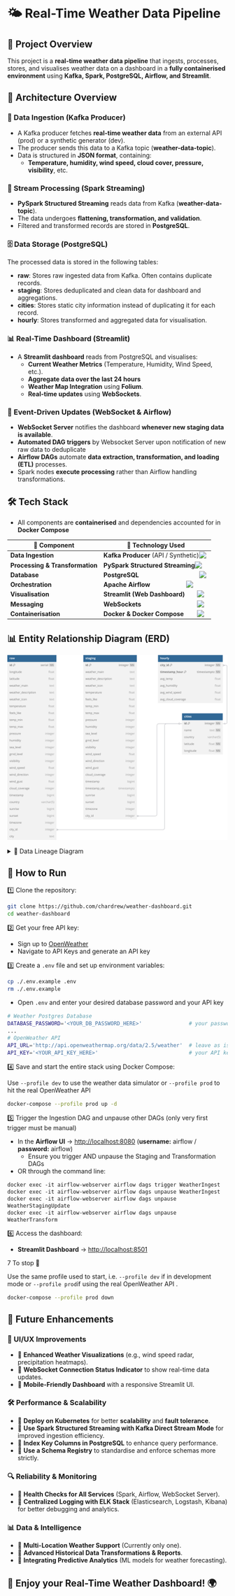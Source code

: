 # 🌤 Real-Time Weather Data Pipeline

## 📌 Project Overview

This project is a **real-time weather data pipeline** that ingests, processes, stores, and visualises weather data on a dashboard in a **fully containerised environment** using **Kafka, Spark, PostgreSQL, Airflow, and Streamlit**.

## 🔹 Architecture Overview

### 📡 Data Ingestion (Kafka Producer)

- A Kafka producer fetches **real-time weather data** from an external API (prod) or a synthetic generator (dev).
- The producer sends this data to a Kafka topic (**weather-data-topic**).
- Data is structured in **JSON format**, containing:
  - **Temperature, humidity, wind speed, cloud cover, pressure, visibility**, etc.

### 🚀 Stream Processing (Spark Streaming)

- **PySpark Structured Streaming** reads data from Kafka (**weather-data-topic**).
- The data undergoes **flattening, transformation, and validation**.
- Filtered and transformed records are stored in **PostgreSQL**.

### 🗄️ Data Storage (PostgreSQL)

The processed data is stored in the following tables:

- **raw**: Stores raw ingested data from Kafka. Often contains duplicate records.
- **staging**: Stores deduplicated and clean data for dashboard and aggregations.
- **cities**: Stores static city information instead of duplicating it for each record.
- **hourly**: Stores transformed and aggregated data for visualisation.

### 📊 Real-Time Dashboard (Streamlit)

- A **Streamlit dashboard** reads from PostgreSQL and visualises:
  - **Current Weather Metrics** (Temperature, Humidity, Wind Speed, etc.).
  - **Aggregate data over the last 24 hours**
  - **Weather Map Integration** using **Folium**.
  - **Real-time updates** using **WebSockets**.

### 📢 Event-Driven Updates (WebSocket & Airflow)

- **WebSocket Server** notifies the dashboard **whenever new staging data is available**.
- **Automated DAG triggers** by Websocket Server upon notification of new raw data to deduplicate 
- **Airflow DAGs** automate **data extraction, transformation, and loading (ETL)** processes.
- Spark nodes **execute processing** rather than Airflow handling transformations.

## 🛠️ Tech Stack  

- All components are **containerised** and dependencies accounted for in **Docker Compose**

| 📌 **Component**       | 🚀 **Technology Used**                              |
|------------------------|-----------------------------------------------------|
| **Data Ingestion**     | **Kafka Producer** (API / Synthetic) <img src="https://www.vectorlogo.zone/logos/apache_kafka/apache_kafka-icon.svg" width="20" align="right"> |
| **Processing & Transformation**  | **PySpark Structured Streaming** <img src="https://upload.wikimedia.org/wikipedia/commons/f/f3/Apache_Spark_logo.svg" width="30" align="right"> |
| **Database**          | **PostgreSQL** <img src="https://www.postgresql.org/media/img/about/press/elephant.png" width="20" align="right"> |
| **Orchestration**     | **Apache Airflow** <img src="https://upload.wikimedia.org/wikipedia/commons/d/de/AirflowLogo.png" width="50" align="right"> |
| **Visualisation**     | **Streamlit (Web Dashboard)** <img src="https://streamlit.io/images/brand/streamlit-mark-color.png" width="25" align="right"> |
| **Messaging**         | **WebSockets** <img src="https://www.svgrepo.com/show/323018/plug.svg" width="25" align="right"> |
| **Containerisation**  | **Docker & Docker Compose** <img src="https://www.docker.com/wp-content/uploads/2022/03/Moby-logo.png" width="25" align="right"> |

 ## 📊 Entity Relationship Diagram (ERD)
![ERD](./assets/database_erd.svg)

<details>
  <summary>🔄 Data Lineage Diagram</summary>

  ![Data Lineage](./assets/data_lineage.svg)
</details>



## 📜 How to Run

1️⃣ Clone the repository:

```sh
git clone https://github.com/chardrew/weather-dashboard.git
cd weather-dashboard
```
2️⃣ Get your free API key:
- Sign up to [OpenWeather](https://home.openweathermap.org/users/sign_up)
- Navigate to API Keys and generate an API key

3️⃣ Create a `.env` file and set up environment variables:

```sh
cp ./.env.example .env
rm ./.env.example
```
- Open ```.env``` and enter your desired database password and your API key
```sh
# Weather Postgres Database
DATABASE_PASSWORD='<YOUR_DB_PASSWORD_HERE>'               # your password
...
# OpenWeather API
API_URL='http://api.openweathermap.org/data/2.5/weather'  # leave as is
API_KEY='<YOUR_API_KEY_HERE>'                             # your API key
```

4️⃣ Save and start the entire stack using Docker Compose:

Use ```--profile dev``` to use the weather data simulator or ```--profile prod``` to hit the real OpenWeather API 
```sh
docker-compose --profile prod up -d
```

5️⃣ Trigger the Ingestion DAG and unpause other DAGs (only very first trigger must be manual)

- In the **Airflow UI** → [http://localhost:8080](http://localhost:8080) (**username:** airflow / **password:** airflow)
  - Ensure you trigger AND unpause the Staging and Transformation DAGs
- OR through the command line: 
```
docker exec -it airflow-webserver airflow dags trigger WeatherIngest
docker exec -it airflow-webserver airflow dags unpause WeatherIngest
docker exec -it airflow-webserver airflow dags unpause WeatherStagingUpdate
docker exec -it airflow-webserver airflow dags unpause WeatherTransform

```

6️⃣ Access the dashboard:
- **Streamlit Dashboard** → [http://localhost:8501](http://localhost:8501)

7️ To stop 🛑

Use the same profile used to start, i.e. ```--profile dev``` if in development mode or ```--profile prod```if using the real OpenWeather API .
```sh
docker-compose --profile prod down
```

## 🚀 Future Enhancements

### 🎨 UI/UX Improvements
- 📌 **Enhanced Weather Visualizations** (e.g., wind speed radar, precipitation heatmaps).
- 📌 **WebSocket Connection Status Indicator** to show real-time data updates.
- 📌 **Mobile-Friendly Dashboard** with a responsive Streamlit UI.

### 🛠 Performance & Scalability
- 📌 **Deploy on Kubernetes** for better **scalability** and **fault tolerance**.
- 📌 **Use Spark Structured Streaming with Kafka Direct Stream Mode** for improved ingestion efficiency.
- 📌 **Index Key Columns in PostgreSQL** to enhance query performance.
- 📌 **Use a Schema Registry** to standardise and enforce schemas more strictly.


### 🔍 Reliability & Monitoring
- 📌 **Health Checks for All Services** (Spark, Airflow, WebSocket Server).
- 📌 **Centralized Logging with ELK Stack** (Elasticsearch, Logstash, Kibana) for better debugging and analytics.

### 📊 Data & Intelligence
- 📌 **Multi-Location Weather Support** (Currently only one).
- 📌 **Advanced Historical Data Transformations & Reports**.
- 📌 **Integrating Predictive Analytics** (ML models for weather forecasting).


## 🌟 **Enjoy your Real-Time Weather Dashboard!** 🌍

